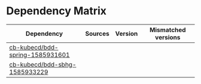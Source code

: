 # Dependency Matrix

Dependency | Sources | Version | Mismatched versions
---------- | ------- | ------- | -------------------
[cb-kubecd/bdd-spring-1585931601](https://github.com/cb-kubecd/bdd-spring-1585931601.git) |  | []() | 
[cb-kubecd/bdd-sbhg-1585933229](https://github.com/cb-kubecd/bdd-sbhg-1585933229.git) |  | []() | 
